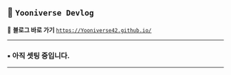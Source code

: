 ## 🥨 `Yooniverse Devlog`

📎 **블로그 바로 가기**
[`https://Yooniverse42.github.io/`](https://Yooniverse42.github.io/)

---

### ▪ 아직 셋팅 중입니다.

---

